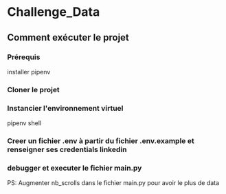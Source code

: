 # Challenge_Data
## Comment exécuter le projet

### Prérequis
installer pipenv 

### Cloner le projet 

### Instancier l'environnement virtuel
pipenv shell

### Creer un fichier .env à partir du fichier .env.example et renseigner ses credentials linkedin

### debugger et executer le fichier main.py

PS: Augmenter nb_scrolls dans le fichier main.py pour avoir le plus de data
